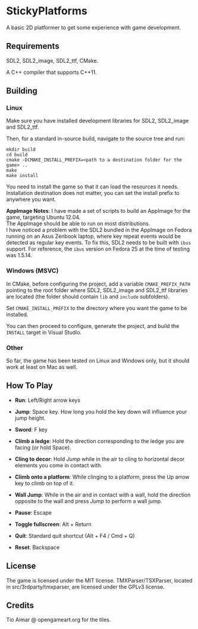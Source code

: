 # StickyPlatforms

A basic 2D platformer to get some experience with game development.

## Requirements

SDL2, SDL2\_image, SDL2\_ttf, CMake.

A C++ compiler that supports C++11.

## Building

### Linux

Make sure you have installed development libraries for SDL2, SDL2\_image and SDL2\_ttf.

Then, for a standard in-source build, navigate to the source tree and run:

```
mkdir build
cd build
cmake -DCMAKE_INSTALL_PREFIX=<path to a destination folder for the game> ..
make
make install
```

You need to install the game so that it can load the resources it needs.
Installation destination does not matter, you can set the install prefix to anywhere you want.

__AppImage Notes__: I have made a set of scripts to build an AppImage for the game, targeting Ubuntu 12.04.  
The AppImage should be able to run on most distributions.  
I have noticed a problem with the SDL2 bundled in the AppImage on Fedora running on an Asus Zenbook laptop,
where key repeat events would be detected as regular key events. To fix this, SDL2 needs to be built with `ibus` support.
For reference, the `ibus` version on Fedora 25 at the time of testing was 1.5.14.

### Windows (MSVC)

In CMake, before configuring the project, add a variable `CMAKE_PREFIX_PATH` pointing to the root folder where SDL2, SDL2\_image  and SDL2\_ttf libraries are located
(the folder should contain `lib` and `include` subfolders).

Set `CMAKE_INSTALL_PREFIX` to the directory where you want the game to be installed.

You can then proceed to configure, generate the project, and build the `INSTALL` target in Visual Studio.

### Other

So far, the game has been tested on Linux and Windows only, but it should work at least on Mac as well.

## How To Play

  * __Run__: Left/Right arrow keys
  * __Jump__: Space key. How long you hold the key down will influence your jump height.
  * __Sword__: F key
  * __Climb a ledge__: Hold the direction corresponding to the ledge you are facing (or hold Space).
  * __Cling to decor__: Hold _Jump_ while in the air to cling to horizontal decor elements you come in contact with.
  * __Climb onto a platform__: While clinging to a platform, press the Up arrow key to climb on top of it.
  * __Wall Jump__: While in the air and in contact with a wall, hold the direction opposite to the wall and press _Jump_ to perform a wall jump.
  
  * __Pause__: Escape
  * __Toggle fullscreen__: Alt + Return
  * __Quit__: Standard quit shortcut (Alt + F4 / Cmd + Q)
  * __Reset__: Backspace

## License

The game is licensed under the MIT license.
TMXParser/TSXParser, located in src/3rdparty/tmxparser, are licensed under the GPLv3 license.

## Credits

Tio Aimar @ opengameart.org for the tiles.
